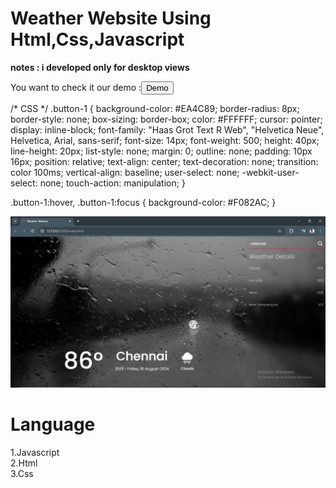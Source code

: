 <h1>Weather Website Using Html,Css,Javascript</h1>

<b>notes : i developed only for desktop views </b>
<!-- HTML !-->
You want to check it our demo :<button class="button-1" role="button" href='https://mohammed23-rizwan.github.io/Weather-website/'>Demo</button>

/* CSS */
.button-1 {
  background-color: #EA4C89;
  border-radius: 8px;
  border-style: none;
  box-sizing: border-box;
  color: #FFFFFF;
  cursor: pointer;
  display: inline-block;
  font-family: "Haas Grot Text R Web", "Helvetica Neue", Helvetica, Arial, sans-serif;
  font-size: 14px;
  font-weight: 500;
  height: 40px;
  line-height: 20px;
  list-style: none;
  margin: 0;
  outline: none;
  padding: 10px 16px;
  position: relative;
  text-align: center;
  text-decoration: none;
  transition: color 100ms;
  vertical-align: baseline;
  user-select: none;
  -webkit-user-select: none;
  touch-action: manipulation;
}

.button-1:hover,
.button-1:focus {
  background-color: #F082AC;
}

<img src="https://github.com/Mohammed23-rizwan/Weather-website/blob/main/Assets/Weather-showcase.JPG"/>

<h1>Language</h1>
	1.Javascript <br>
 	2.Html <br>
 	3.Css <br>
